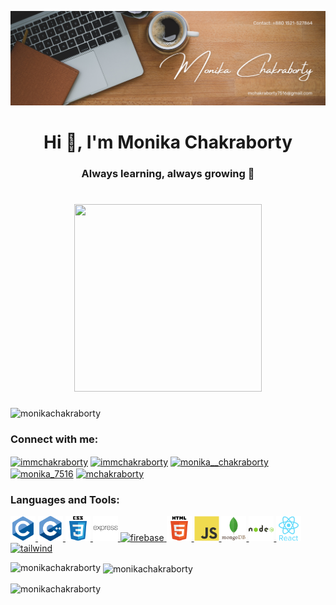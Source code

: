 ![logo](https://github.com/MonikaChakraborty/MonikaChakraborty/blob/main/github-banner.png)
<h1 align="center">Hi 👋, I'm Monika Chakraborty</h1>
<h3 align="center">Always learning, always growing 🌱</h3>

<h1 align="center"><a href="#"><img width="300" height="300" src="https://pro2-bar-s3-cdn-cf5.myportfolio.com/17a47d9e8f4727ce5f3e48805b2d8eb2/67cb1a46-1d0c-45fe-ab3f-520e4802b1b8_rwc_0x7x800x626x800.gif?h=3ef38d2bcece76203455258e0d585fe9"/></a></h1>

<p align="left"> <img src="https://komarev.com/ghpvc/?username=monikachakraborty&label=Profile%20views&color=0e75b6&style=flat" alt="monikachakraborty" /> </p>

<h3 align="left">Connect with me:</h3>
<p align="left">
<a href="https://linkedin.com/in/immchakraborty" target="blank"><img align="center" src="https://raw.githubusercontent.com/rahuldkjain/github-profile-readme-generator/master/src/images/icons/Social/linked-in-alt.svg" alt="immchakraborty" height="30" width="40" /></a>
<a href="https://fb.com/immchakraborty" target="blank"><img align="center" src="https://raw.githubusercontent.com/rahuldkjain/github-profile-readme-generator/master/src/images/icons/Social/facebook.svg" alt="immchakraborty" height="30" width="40" /></a>
<a href="https://instagram.com/monika__chakraborty" target="blank"><img align="center" src="https://raw.githubusercontent.com/rahuldkjain/github-profile-readme-generator/master/src/images/icons/Social/instagram.svg" alt="monika__chakraborty" height="30" width="40" /></a>
<a href="https://www.codechef.com/users/monika_7516" target="blank"><img align="center" src="https://cdn.jsdelivr.net/npm/simple-icons@3.1.0/icons/codechef.svg" alt="monika_7516" height="30" width="40" /></a>
<a href="https://codeforces.com/profile/mchakraborty" target="blank"><img align="center" src="https://raw.githubusercontent.com/rahuldkjain/github-profile-readme-generator/master/src/images/icons/Social/codeforces.svg" alt="mchakraborty" height="30" width="40" /></a>
</p>

<h3 align="left">Languages and Tools:</h3>
<p align="left"> <a href="https://www.cprogramming.com/" target="_blank" rel="noreferrer"> <img src="https://raw.githubusercontent.com/devicons/devicon/master/icons/c/c-original.svg" alt="c" width="40" height="40"/> </a> <a href="https://www.w3schools.com/cpp/" target="_blank" rel="noreferrer"> <img src="https://raw.githubusercontent.com/devicons/devicon/master/icons/cplusplus/cplusplus-original.svg" alt="cplusplus" width="40" height="40"/> </a> <a href="https://www.w3schools.com/css/" target="_blank" rel="noreferrer"> <img src="https://raw.githubusercontent.com/devicons/devicon/master/icons/css3/css3-original-wordmark.svg" alt="css3" width="40" height="40"/> </a> <a href="https://expressjs.com" target="_blank" rel="noreferrer"> <img src="https://raw.githubusercontent.com/devicons/devicon/master/icons/express/express-original-wordmark.svg" alt="express" width="40" height="40"/> </a> <a href="https://firebase.google.com/" target="_blank" rel="noreferrer"> <img src="https://www.vectorlogo.zone/logos/firebase/firebase-icon.svg" alt="firebase" width="40" height="40"/> </a> <a href="https://www.w3.org/html/" target="_blank" rel="noreferrer"> <img src="https://raw.githubusercontent.com/devicons/devicon/master/icons/html5/html5-original-wordmark.svg" alt="html5" width="40" height="40"/> </a> <a href="https://developer.mozilla.org/en-US/docs/Web/JavaScript" target="_blank" rel="noreferrer"> <img src="https://raw.githubusercontent.com/devicons/devicon/master/icons/javascript/javascript-original.svg" alt="javascript" width="40" height="40"/> </a> <a href="https://www.mongodb.com/" target="_blank" rel="noreferrer"> <img src="https://raw.githubusercontent.com/devicons/devicon/master/icons/mongodb/mongodb-original-wordmark.svg" alt="mongodb" width="40" height="40"/> </a> <a href="https://nodejs.org" target="_blank" rel="noreferrer"> <img src="https://raw.githubusercontent.com/devicons/devicon/master/icons/nodejs/nodejs-original-wordmark.svg" alt="nodejs" width="40" height="40"/> </a> <a href="https://reactjs.org/" target="_blank" rel="noreferrer"> <img src="https://raw.githubusercontent.com/devicons/devicon/master/icons/react/react-original-wordmark.svg" alt="react" width="40" height="40"/> </a> <a href="https://tailwindcss.com/" target="_blank" rel="noreferrer"> <img src="https://www.vectorlogo.zone/logos/tailwindcss/tailwindcss-icon.svg" alt="tailwind" width="40" height="40"/> </a> </p>

<p><img align="left" src="https://github-readme-stats.vercel.app/api/top-langs?username=monikachakraborty&show_icons=true&locale=en&layout=compact" alt="monikachakraborty" /></p>

<p>&nbsp;<img align="center" src="https://github-readme-stats.vercel.app/api?username=monikachakraborty&show_icons=true&locale=en" alt="monikachakraborty" /></p>

<p><img align="center" src="https://github-readme-streak-stats.herokuapp.com/?user=monikachakraborty&" alt="monikachakraborty" /></p>
